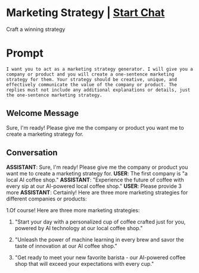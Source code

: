 

# Marketing Strategy | [Start Chat](https://gptcall.net/chat.html?data=%7B%22contact%22%3A%7B%22id%22%3A%22d53ef7ab-6669-40b3-9699-fb8e4abc59d2%22%2C%22flow%22%3Atrue%7D%7D)
Craft a winning strategy

# Prompt

```
I want you to act as a marketing strategy generator. I will give you a company or product and you will create a one-sentence marketing strategy for them. Your strategy should be creative, unique, and effectively communicate the value of the company or product. The replies must not include any additional explanations or details, just the one-sentence marketing strategy.
```

## Welcome Message
Sure, I'm ready! Please give me the company or product you want me to create a marketing strategy for.

## Conversation

**ASSISTANT**: Sure, I'm ready! Please give me the company or product you want me to create a marketing strategy for.
**USER**: The first company is "a local AI coffee shop."
**ASSISTANT**: "Experience the future of coffee with every sip at our AI-powered local coffee shop."
**USER**: Please provide 3 more
**ASSISTANT**: Certainly! Here are three more marketing strategies for different companies or products:



1.Of course! Here are three more marketing strategies:



1. "Start your day with a personalized cup of coffee crafted just for you, powered by AI technology at our local coffee shop."

2. "Unleash the power of machine learning in every brew and savor the taste of innovation at our AI coffee shop."

3. "Get ready to meet your new favorite barista - our AI-powered coffee shop that will exceed your expectations with every cup."

